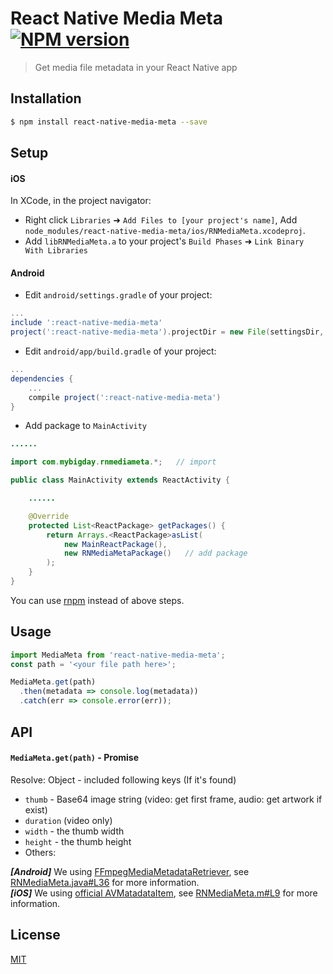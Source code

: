 # React Native Media Meta [![NPM version](http://img.shields.io/npm/v/react-native-media-meta.svg?style=flat)](https://www.npmjs.com/package/react-native-media-meta)

> Get media file metadata in your React Native app

## Installation

```bash
$ npm install react-native-media-meta --save
```

## Setup

#### iOS

In XCode, in the project navigator:

* Right click `Libraries` ➜ `Add Files to [your project's name]`, Add `node_modules/react-native-media-meta/ios/RNMediaMeta.xcodeproj`.
* Add `libRNMediaMeta.a` to your project's `Build Phases` ➜ `Link Binary With Libraries`

#### Android

* Edit `android/settings.gradle` of your project:

```gradle
...
include ':react-native-media-meta'
project(':react-native-media-meta').projectDir = new File(settingsDir, '../node_modules/react-native-media-meta/android')
```

* Edit `android/app/build.gradle` of your project:

```gradle
...
dependencies {
    ...
    compile project(':react-native-media-meta')
}
```

* Add package to `MainActivity`

```java
......

import com.mybigday.rnmediameta.*;   // import

public class MainActivity extends ReactActivity {

    ......

    @Override
    protected List<ReactPackage> getPackages() {
        return Arrays.<ReactPackage>asList(
            new MainReactPackage(),
            new RNMediaMetaPackage()   // add package
        );
    }
}
```

You can use [rnpm](https://github.com/rnpm/rnpm) instead of above steps.

## Usage

```js
import MediaMeta from 'react-native-media-meta';
const path = '<your file path here>';

MediaMeta.get(path)
  .then(metadata => console.log(metadata))
  .catch(err => console.error(err));
```

## API

#### `MediaMeta.get(path)` - Promise

Resolve: Object - included following keys (If it's found)
* `thumb` - Base64 image string (video: get first frame, audio: get artwork if exist)
* `duration` (video only)
* `width` - the thumb width
* `height` - the thumb height
* Others:

__*[Android]*__ We using [FFmpegMediaMetadataRetriever](https://github.com/wseemann/FFmpegMediaMetadataRetriever), see [RNMediaMeta.java#L36](android/src/main/java/com/mybigday/rn/RNMediaMeta.java#L36) for more information.  
__*[iOS]*__ We using [official AVMatadataItem](https://developer.apple.com/library/mac/documentation/AVFoundation/Reference/AVFoundationMetadataKeyReference/#//apple_ref/doc/constant_group/Common_Metadata_Keys), see [RNMediaMeta.m#L9](ios/RNMediaMeta/RNMediaMeta.m#L9) for more information.

## License

[MIT](LICENSE.md)
